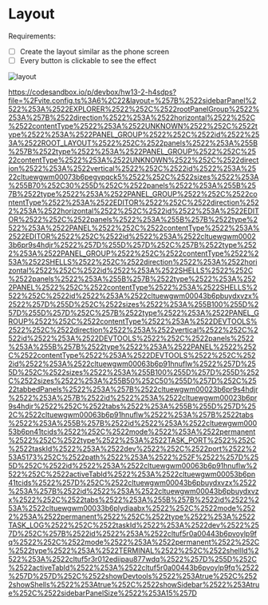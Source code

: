 # Layout

Requirements:

- [ ] Create the layout similar as the phone screen
- [ ] Every button is clickable to see the effect

![layout](./layout.png)

https://codesandbox.io/p/devbox/hw13-2-h4sdps?file=%2Fvite.config.ts%3A6%2C22&layout=%257B%2522sidebarPanel%2522%253A%2522EXPLORER%2522%252C%2522rootPanelGroup%2522%253A%257B%2522direction%2522%253A%2522horizontal%2522%252C%2522contentType%2522%253A%2522UNKNOWN%2522%252C%2522type%2522%253A%2522PANEL_GROUP%2522%252C%2522id%2522%253A%2522ROOT_LAYOUT%2522%252C%2522panels%2522%253A%255B%257B%2522type%2522%253A%2522PANEL_GROUP%2522%252C%2522contentType%2522%253A%2522UNKNOWN%2522%252C%2522direction%2522%253A%2522vertical%2522%252C%2522id%2522%253A%2522cltuewgwm00073b6pegvpqck5%2522%252C%2522sizes%2522%253A%255B70%252C30%255D%252C%2522panels%2522%253A%255B%257B%2522type%2522%253A%2522PANEL_GROUP%2522%252C%2522contentType%2522%253A%2522EDITOR%2522%252C%2522direction%2522%253A%2522horizontal%2522%252C%2522id%2522%253A%2522EDITOR%2522%252C%2522panels%2522%253A%255B%257B%2522type%2522%253A%2522PANEL%2522%252C%2522contentType%2522%253A%2522EDITOR%2522%252C%2522id%2522%253A%2522cltuewgwm00023b6pr9s4hdjr%2522%257D%255D%257D%252C%257B%2522type%2522%253A%2522PANEL_GROUP%2522%252C%2522contentType%2522%253A%2522SHELLS%2522%252C%2522direction%2522%253A%2522horizontal%2522%252C%2522id%2522%253A%2522SHELLS%2522%252C%2522panels%2522%253A%255B%257B%2522type%2522%253A%2522PANEL%2522%252C%2522contentType%2522%253A%2522SHELLS%2522%252C%2522id%2522%253A%2522cltuewgwm00043b6pbuydxvzx%2522%257D%255D%252C%2522sizes%2522%253A%255B100%255D%257D%255D%257D%252C%257B%2522type%2522%253A%2522PANEL_GROUP%2522%252C%2522contentType%2522%253A%2522DEVTOOLS%2522%252C%2522direction%2522%253A%2522vertical%2522%252C%2522id%2522%253A%2522DEVTOOLS%2522%252C%2522panels%2522%253A%255B%257B%2522type%2522%253A%2522PANEL%2522%252C%2522contentType%2522%253A%2522DEVTOOLS%2522%252C%2522id%2522%253A%2522cltuewgwm00063b6p91hnuflw%2522%257D%255D%252C%2522sizes%2522%253A%255B100%255D%257D%255D%252C%2522sizes%2522%253A%255B50%252C50%255D%257D%252C%2522tabbedPanels%2522%253A%257B%2522cltuewgwm00023b6pr9s4hdjr%2522%253A%257B%2522id%2522%253A%2522cltuewgwm00023b6pr9s4hdjr%2522%252C%2522tabs%2522%253A%255B%255D%257D%252C%2522cltuewgwm00063b6p91hnuflw%2522%253A%257B%2522tabs%2522%253A%255B%257B%2522id%2522%253A%2522cltuewgwm00053b6pn41tcids%2522%252C%2522mode%2522%253A%2522permanent%2522%252C%2522type%2522%253A%2522TASK_PORT%2522%252C%2522taskId%2522%253A%2522dev%2522%252C%2522port%2522%253A5173%252C%2522path%2522%253A%2522%252F%2522%257D%255D%252C%2522id%2522%253A%2522cltuewgwm00063b6p91hnuflw%2522%252C%2522activeTabId%2522%253A%2522cltuewgwm00053b6pn41tcids%2522%257D%252C%2522cltuewgwm00043b6pbuydxvzx%2522%253A%257B%2522id%2522%253A%2522cltuewgwm00043b6pbuydxvzx%2522%252C%2522tabs%2522%253A%255B%257B%2522id%2522%253A%2522cltuewgwm00033b6plydiaabx%2522%252C%2522mode%2522%253A%2522permanent%2522%252C%2522type%2522%253A%2522TASK_LOG%2522%252C%2522taskId%2522%253A%2522dev%2522%257D%252C%257B%2522id%2522%253A%2522cltuf5r0a00443b6pvoylp9fq%2522%252C%2522mode%2522%253A%2522permanent%2522%252C%2522type%2522%253A%2522TERMINAL%2522%252C%2522shellId%2522%253A%2522cltuf5r3r012ediipau877wdq%2522%257D%255D%252C%2522activeTabId%2522%253A%2522cltuf5r0a00443b6pvoylp9fq%2522%257D%257D%252C%2522showDevtools%2522%253Atrue%252C%2522showShells%2522%253Atrue%252C%2522showSidebar%2522%253Atrue%252C%2522sidebarPanelSize%2522%253A15%257D
